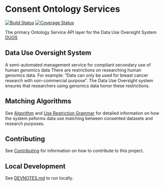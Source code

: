 # Consent Ontology Services

[![Build Status](https://travis-ci.org/DataBiosphere/consent-ontology.svg?branch=develop)](https://travis-ci.org/DataBiosphere/consent-ontology)
[![Coverage Status](https://coveralls.io/repos/github/DataBiosphere/consent-ontology/badge.svg?branch=develop)](https://coveralls.io/github/DataBiosphere/consent-ontology?branch=develop)

The primary Ontology Service API layer for the Data Use Oversight System [DUOS](https://github.com/broadinstitute/consent-ui)

## Data Use Oversight System

A semi-automated management service for compliant secondary use of human genomics data
There are restrictions on researching human genomics data. For example: “Data can only be used for breast cancer research with non-commercial purpose”.
The Data Use Oversight system ensures that researchers using genomics data honor these restrictions.

## Matching Algorithms

See [Algorithm](docs/Algorithms.md) and [Use Restriction Grammar](docs/UseRestrictionGrammar.md) for detailed information on how the system 
peforms data use matching between consented datasets and research purposes.

## Contributing

See [Contributing](docs/CONTRIBUTING.md) for information on how to 
contribute to this project. 

## Local Development
See [DEVNOTES.md](docs/DEVNOTES.md) to run locally.

